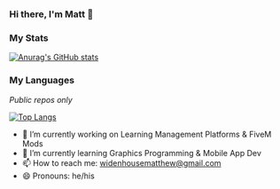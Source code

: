 ### Hi there, I'm Matt 👋

### My Stats
[![Anurag's GitHub stats](https://github-readme-stats.vercel.app/api?username=frontoge&hide=issues&count_private=true&show_icons=true&theme=radical)](https://github.com/anuraghazra/github-readme-stats)

### My Languages
*Public repos only*


[![Top Langs](https://github-readme-stats.vercel.app/api/top-langs/?username=frontoge&layout=compact&theme=radical&count_private=true)](https://github.com/anuraghazra/github-readme-stats)

- 🔭 I’m currently working on Learning Management Platforms & FiveM Mods
- 🌱 I’m currently learning Graphics Programming & Mobile App Dev
- 📫 How to reach me: widenhousematthew@gmail.com
- 😄 Pronouns: he/his
<!--
**frontoge/frontoge** is a ✨ _special_ ✨ repository because its `README.md` (this file) appears on your GitHub profile.

Here are some ideas to get you started:



- 👯 I’m looking to collaborate on ...
- 🤔 I’m looking for help with ...
- 💬 Ask me about ...
- ⚡ Fun fact: ...
-->
